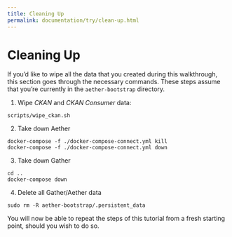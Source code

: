 ```yaml
---
title: Cleaning Up
permalink: documentation/try/clean-up.html
---
```


# Cleaning Up

If you’d like to wipe all the data that you created during this walkthrough, this section goes through the necessary commands. These steps assume that you’re currently in the `aether-bootstrap` directory.

1. Wipe *CKAN* and *CKAN Consumer* data:

```
scripts/wipe_ckan.sh
```

2. Take down Aether

```
docker-compose -f ./docker-compose-connect.yml kill
docker-compose -f ./docker-compose-connect.yml down
```

3. Take down Gather

```
cd ..
docker-compose down
```

4. Delete all Gather/Aether data

```
sudo rm -R aether-bootstrap/.persistent_data
```

You will now be able to repeat the steps of this tutorial from a fresh starting point, should you wish to do so.




